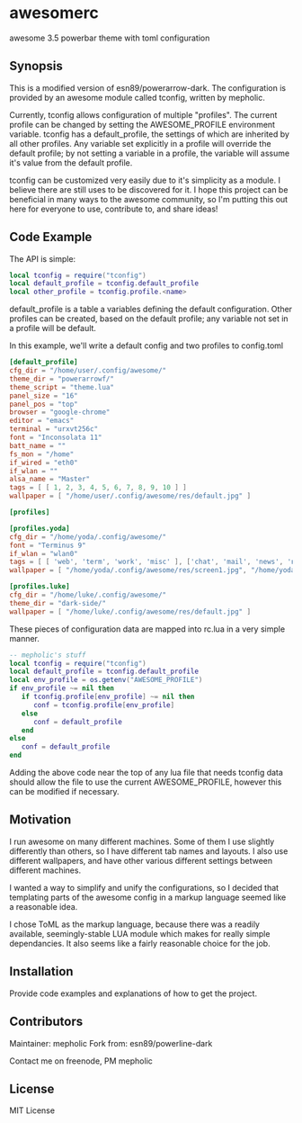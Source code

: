 # awesomerc
awesome 3.5 powerbar theme with toml configuration

## Synopsis

This is a modified version of esn89/powerarrow-dark. 
The configuration is provided by an awesome module called tconfig, written by mepholic.

Currently, tconfig allows configuration of multiple "profiles". 
The current profile can be changed by setting the AWESOME_PROFILE environment variable. 
tconfig has a default_profile, the settings of which are inherited by all other profiles. 
Any variable set explicitly in a profile will override the default profile; 
by not setting a variable in a profile, the variable will assume it's value from the default profile.

tconfig can be customized very easily due to it's simplicity as a module. 
I believe there are still uses to be discovered for it. 
I hope this project can be beneficial in many ways to the awesome community, 
so I'm putting this out here for everyone to use, contribute to, and share ideas!

## Code Example

The API is simple:

```lua
local tconfig = require("tconfig")
local default_profile = tconfig.default_profile
local other_profile = tconfig.profile.<name>
```

default_profile is a table a variables defining the default configuration.
Other profiles can be created, based on the default profile; any variable not set in a profile will be default.

In this example, we'll write a default config and two profiles to config.toml

```toml
[default_profile]
cfg_dir = "/home/user/.config/awesome/"
theme_dir = "powerarrowf/"
theme_script = "theme.lua"
panel_size = "16"
panel_pos = "top"
browser = "google-chrome"
editor = "emacs"
terminal = "urxvt256c"
font = "Inconsolata 11"
batt_name = ""
fs_mon = "/home"
if_wired = "eth0"
if_wlan = ""
alsa_name = "Master"
tags = [ [ 1, 2, 3, 4, 5, 6, 7, 8, 9, 10 ] ]
wallpaper = [ "/home/user/.config/awesome/res/default.jpg" ]

[profiles]

[profiles.yoda]
cfg_dir = "/home/yoda/.config/awesome/"
font = "Terminus 9"
if_wlan = "wlan0"
tags = [ [ 'web', 'term', 'work', 'misc' ], ['chat', 'mail', 'news', 'notes'] ]
wallpaper = [ "/home/yoda/.config/awesome/res/screen1.jpg", "/home/yoda/.config/awesome/res/screen2.jpg" ]

[profiles.luke]
cfg_dir = "/home/luke/.config/awesome/"
theme_dir = "dark-side/"
wallpaper = [ "/home/luke/.config/awesome/res/default.jpg" ]
```

These pieces of configuration data are mapped into rc.lua in a very simple manner.

```lua
-- mepholic's stuff
local tconfig = require("tconfig")
local default_profile = tconfig.default_profile
local env_profile = os.getenv("AWESOME_PROFILE")
if env_profile ~= nil then
   if tconfig.profile[env_profile] ~= nil then
      conf = tconfig.profile[env_profile]
   else
      conf = default_profile
   end
else
   conf = default_profile
end
```

Adding the above code near the top of any lua file that needs tconfig data should allow the file to use the current AWESOME_PROFILE, however this can be modified if necessary.

## Motivation

I run awesome on many different machines. Some of them I use slightly differently than others, so I have different tab names and layouts. I also use different wallpapers, and have other various different settings between different machines.

I wanted a way to simplify and unify the configurations, so I decided that templating parts of the awesome config in a markup language seemed like a reasonable idea.

I chose ToML as the markup language, because there was a readily available, seemingly-stable LUA module which makes for really simple dependancies. It also seems like a fairly reasonable choice for the job.

## Installation

Provide code examples and explanations of how to get the project.

## Contributors

Maintainer: mepholic
Fork from: esn89/powerline-dark

Contact me on freenode, PM mepholic

## License

MIT License
